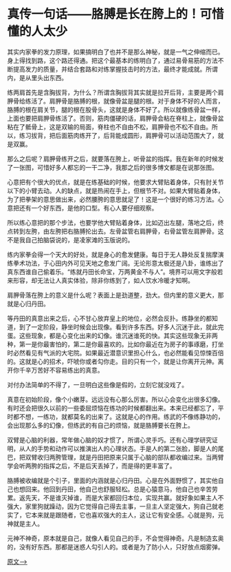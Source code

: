 # 真传一句话——胳膊是长在胯上的！可惜懂的人太少



其实内家拳的发力原理，如果搞明白了也并不是那么神秘，就是一气之伸缩而已。身上得找到路，这个路还得通。把这个最基本的练明白了，通过易骨易筋的方法不断提高发力的质量，并结合套路和对练掌握技击时的方法，最终才能成就。所谓内，是从里头出东西。



练两肩首先是含胸拔背，为什么？所谓含胸拔背其实就是拉开后背，主要是两个肩胛骨给练活了。肩胛骨是胳膊的根，就像骨盆是腿的根。对于身体不好的人而言，胳膊的根在肩关节，腿的根在股骨头，这就是身体不好了。所以就像练骨盆一样，上面也要把肩胛骨练活了。否则，筋肉僵硬的话，肩胛骨会粘在脊柱上，就像骨盆粘在了骶骨上，这是双输的局面，脊柱也不自由不松，肩胛骨也不松不自由。所以，练习拔背，把后面筋肉练开了，后背能成圆形，肩胛骨可以活动范围大了，就是双赢。



那么之后呢？肩胛骨练开之后，就要落在胯上，听骨盆的指挥。我在新年的时候发了一张图，可惜好多人都忘的一干二净，我那之后的很多博文都是在说那张图。

心意把有个很大的优点，就是在练基础的时候，他要求大臂贴着身体，只有肘关节以下的小臂去动。人的缺点，就是热闹在手上，但根节不对。如果大臂贴着身体，为了把拳架的意思做出来，必然腰胯的意思就足了！这是一个很好的练习方法。心意把还有一个好东西，是他的口型。有心人要仔细观察。



所以练心意把的那个步法，也要学他大臂贴着身体，比如迈出左腿，落地之后，终点转到左胯，由左胯把右胳膊抡出去。左骨盆管右肩胛骨，右骨盆管左肩胛骨。这不是我自己拍脑袋说的，是凌家滩的玉版说的。



练内家拳会得一个天大的好处，就是身心的愈发健康。每日于无人静处反复揣摩演练拳术功法，于心田内外可见天地之愈发广阔。无论形意太极还是八卦，谁练出了真东西谁自己偷着乐。“练就丹田长命宝，万两黄金不与人”。境界可以用文字般若来形容，却无法让人真实体验，除非你练到了，如人饮水冷暖才知啊。



肩胛骨落在胯上的意义是什么呢？表面上是劲道整，劲大。但内里的意义更大，那就是心归丹田。



等丹田的真意出来之后，心不甘心放弃皇上的地位，必然会反扑。练静坐的都知道，到了一定阶段，静坐时候会出现像。看到许多东西。好多人沉迷于此，就此完蛋。这些现象，都是心变化出来的幻像。谁沉迷谁死的快。其实这些现象无非两种，第一是你最害怕的，第二是你最喜欢的。比如你最近在为房子的事琢磨，打坐时必然看见有气派的大宅院。如果最近潜意识里担心什么，也必然能看见惊悚百倍的。这就是心的招术，吓唬你或者勾你走。目的只有一个，就是让你离开元神。离开你千辛万苦好不容易练出的真意。





对付办法简单的不得了，一旦明白这些像是假的，立刻它就没戏了。



真意在初始阶段，像个小嫩芽。远远没有心那么厉害。所以心会变化出很多幻像。有时还会把很久以前的一些委屈烦恼在练功的时候都翻出来。本来已经都忘了，平时都不想，一练功，就都莫名的出来了。这就是心的作用。练武的不像练静功的，会出现那么多的幻像，但练武的有自己的烦恼，就是胳膊要长在胯上。



双臂是心脑的利器，常年做心脑的奴才惯了，所谓心灵手巧。还有心理学研究证明，从人的手势和动作可以推演出人的心理状态。手是人的第二张脸，脚是人的尾巴，把双臂收归两胯管理，就是丹田把原来只属于心脑的部队都收编过来。当两臂学会听两胯的指挥之后，不是后天丢掉了，而是得的更丰富了。



胳膊被收编就是个引子，里面的内涵就是心归丹田。心是在外面野惯了，其实他自己也想回来。他回到丹田，他自己也舒服轻松。总是心猿意马，他自己也辛苦劳累。返先天，不是谁灭掉谁，而是大家都回归本位，实现共赢。就好象如果主人不强大，家里狗就躁动，因为它觉得自己得去主事，一旦主人坚定强大，狗自己就老实了，它本来就是跟随者，它也喜欢强大的主人，这让它有安全感。心就是狗，元神就是主人。



元神不神奇，原本就是自己，就像人看见自己的手，不会觉得神奇。凡是制造玄奥的，没有好东西。那都是迷惑人勾引人的。或者是为了防小人，只好放点烟雾弹。



[原文-->](https://mp.weixin.qq.com/s/qr81FpTQug9uKf_g6pwcmg)
